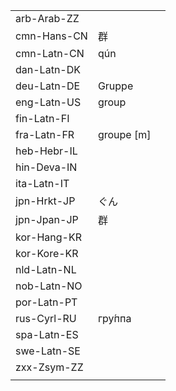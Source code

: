 | | | |
|-|-|-|
| arb-Arab-ZZ |  |  |
| cmn-Hans-CN | 群 |  |
| cmn-Latn-CN | qún |  |
| dan-Latn-DK |  |  |
| deu-Latn-DE | Gruppe |  |
| eng-Latn-US | group |  |
| fin-Latn-FI |  |  |
| fra-Latn-FR | groupe [m] |  |
| heb-Hebr-IL |  |  |
| hin-Deva-IN |  |  |
| ita-Latn-IT |  |  |
| jpn-Hrkt-JP | ぐん |  |
| jpn-Jpan-JP | 群 |  |
| kor-Hang-KR |  |  |
| kor-Kore-KR |  |  |
| nld-Latn-NL |  |  |
| nob-Latn-NO |  |  |
| por-Latn-PT |  |  |
| rus-Cyrl-RU | гру́ппа |  |
| spa-Latn-ES |  |  |
| swe-Latn-SE |  |  |
| zxx-Zsym-ZZ |  |  |
|  |  |  |
